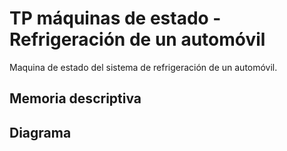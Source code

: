 # TP máquinas de estado - Refrigeración de un automóvil
Maquina de estado del sistema de refrigeración de un automóvil.

## Memoria descriptiva

## Diagrama

